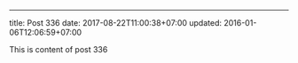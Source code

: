 ---
title: Post 336
date: 2017-08-22T11:00:38+07:00
updated: 2016-01-06T12:06:59+07:00

This is content of post 336